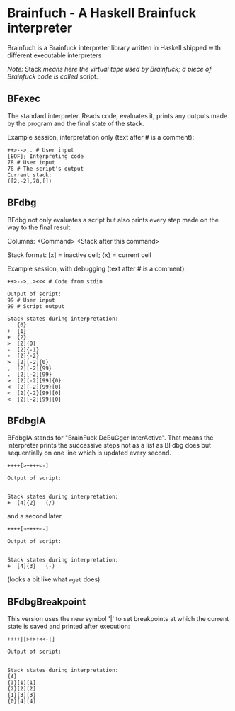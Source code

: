 # Brainfuch - A Haskell Brainfuck interpreter

Brainfuch is a Brainfuck interpreter library written in Haskell shipped
with different executable interpreters

*Note:* Stack *means here the virtual tape used by Brainfuck; a piece of Brainfuck code is called* script.

## BFexec

The standard interpreter. Reads code, evaluates it, prints any outputs made by the program
and the final state of the stack.

Example session, interpretation only (text after # is a comment):

    ++>-->,. # User input
    [EOF]; Interpreting code
    78 # User input
    78 # The script's output
    Current stack:
    ([2,-2],78,[])

## BFdbg

BFdbg not only evaluates a script but also prints every step made on the way to the final result.

Columns: \<Command\> \<Stack after this command\>

Stack format: [x] = inactive cell; {x} = current cell

Example session, with debugging (text after # is a comment):

    ++>-->,.><<< # Code from stdin

    Output of script:
    99 # User input
    99 # Script output

    Stack states during interpretation:
       {0}
    +  {1}
    +  {2}
    >  [2]{0}
    -  [2]{-1}
    -  [2]{-2}
    >  [2][-2]{0}
    ,  [2][-2]{99}
    .  [2][-2]{99}
    >  [2][-2][99]{0}
    <  [2][-2]{99}[0]
    <  [2]{-2}[99][0]
    <  {2}[-2][99][0]

## BFdbgIA

BFdbgIA stands for "BrainFuck DeBuGger InterActive". That means the interpreter prints the successive
steps not as a list as BFdbg does but sequentially on one line which is updated every second.

    ++++[>++++<-]

    Output of script:


    Stack states during interpretation:
    +  [4]{2}   (/)

and a second later

    ++++[>++++<-]

    Output of script:


    Stack states during interpretation:
    +  [4]{3}   (-)

(looks a bit like what `wget` does)

## BFdbgBreakpoint

This version uses the new symbol '|' to set breakpoints at which the current state is saved
and printed after execution:

    ++++|[>+>+<<-|]

    Output of script:


    Stack states during interpretation:
    {4}
    {3}[1][1]
    {2}[2][2]
    {1}[3][3]
    {0}[4][4]
